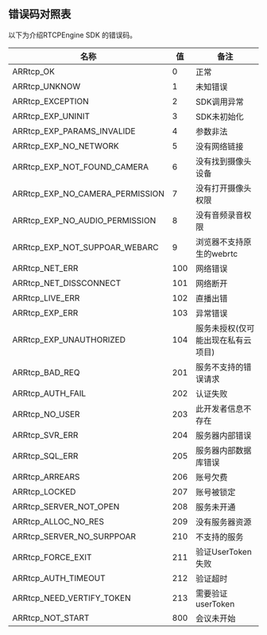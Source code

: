 ## 错误码对照表

以下为介绍RTCPEngine SDK 的错误码。

名称 | 值            | 备注
---|------------------------------|----
ARRtcp_OK | 0 | 正常
ARRtcp_UNKNOW | 1 | 未知错误
ARRtcp_EXCEPTION | 2 | SDK调用异常
ARRtcp_EXP_UNINIT | 3 | SDK未初始化
ARRtcp_EXP_PARAMS_INVALIDE | 4 | 参数非法
ARRtcp_EXP_NO_NETWORK | 5 | 没有网络链接
ARRtcp_EXP_NOT_FOUND_CAMERA | 6 | 没有找到摄像头设备
ARRtcp_EXP_NO_CAMERA_PERMISSION | 7 | 没有打开摄像头权限
ARRtcp_EXP_NO_AUDIO_PERMISSION | 8 | 没有音频录音权限
ARRtcp_EXP_NOT_SUPPOAR_WEBARC | 9 | 浏览器不支持原生的webrtc
ARRtcp_NET_ERR | 100 | 网络错误 
ARRtcp_NET_DISSCONNECT | 101 | 网络断开
ARRtcp_LIVE_ERR | 102 | 直播出错
ARRtcp_EXP_ERR | 103 | 异常错误
ARRtcp_EXP_UNAUTHORIZED | 104 | 服务未授权(仅可能出现在私有云项目)
ARRtcp_BAD_REQ | 201 | 服务不支持的错误请求
ARRtcp_AUTH_FAIL | 202  | 认证失败
ARRtcp_NO_USER | 203 | 此开发者信息不存在
ARRtcp_SVR_ERR | 204 | 服务器内部错误
ARRtcp_SQL_ERR | 205 | 服务器内部数据库错误
ARRtcp_ARREARS | 206 | 账号欠费
ARRtcp_LOCKED | 207 | 账号被锁定
ARRtcp_SERVER_NOT_OPEN | 208 | 服务未开通
ARRtcp_ALLOC_NO_RES | 209 | 没有服务器资源
ARRtcp_SERVER_NO_SURPPOAR | 210 | 不支持的服务
ARRtcp_FORCE_EXIT | 211 | 验证UserToken失败
ARRtcp_AUTH_TIMEOUT | 212 | 验证超时
ARRtcp_NEED_VERTIFY_TOKEN | 213 | 需要验证userToken
ARRtcp_NOT_START | 800 | 会议未开始

